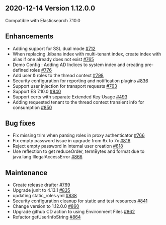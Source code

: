 ## 2020-12-14 Version 1.12.0.0

Compatible with Elasticsearch 7.10.0

## Enhancements

* Adding support for SSL dual mode [#712](https://github.com/opendistro-for-elasticsearch/security/pull/712)
* When replacing .kibana index with multi-tenant index, create index with alias if one already does not exist [#765](https://github.com/opendistro-for-elasticsearch/security/pull/765)
* Demo Config : Adding AD Indices to system index and creating pre-defined roles [#776](https://github.com/opendistro-for-elasticsearch/security/pull/776)
* Add user & roles to the thread context  [#798](https://github.com/opendistro-for-elasticsearch/security/pull/798)
* Security configuration for reporting and notification plugins [#836](https://github.com/opendistro-for-elasticsearch/security/pull/836)
* Support user injection for transport requests [#763](https://github.com/opendistro-for-elasticsearch/security/pull/763)
* Support ES 7.10.0 [#840](https://github.com/opendistro-for-elasticsearch/security/pull/840)
* Support certs with separate Extended Key Usage [#493](https://github.com/opendistro-for-elasticsearch/security/pull/493)
* Adding requested tenant to the thread context transient info for consumption [#850](https://github.com/opendistro-for-elasticsearch/security/pull/850)

## Bug fixes

* Fix missing trim when parsing roles in proxy authenticator [#766](https://github.com/opendistro-for-elasticsearch/security/pull/766)
* Fix empty password issue in upgrade from 6x to 7x [#816](https://github.com/opendistro-for-elasticsearch/security/pull/816)
* Reject empty password in internal user creation [#818](https://github.com/opendistro-for-elasticsearch/security/pull/818)
* Use reflection to get reduceOrder, termBytes and format due to java.lang.IllegalAccessError [#866](https://github.com/opendistro-for-elasticsearch/security/pull/866)

## Maintenance

* Create release drafter [#769](https://github.com/opendistro-for-elasticsearch/security/pull/769)
* Upgrade junit to 4.13.1 [#835](https://github.com/opendistro-for-elasticsearch/security/pull/835)
* updating static_roles.yml [#838](https://github.com/opendistro-for-elasticsearch/security/pull/838)
* Security configuration cleanup for static and test resources [#841](https://github.com/opendistro-for-elasticsearch/security/pull/841)
* Change version to 1.12.0.0 [#860](https://github.com/opendistro-for-elasticsearch/security/pull/860)
* Upgrade github CD action to using Environment Files [#862](https://github.com/opendistro-for-elasticsearch/security/pull/862)
* Refactor getUserInfoString [#864](https://github.com/opendistro-for-elasticsearch/security/pull/864)
